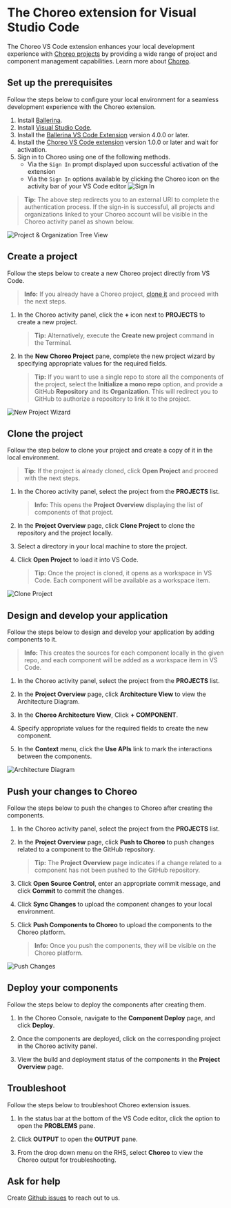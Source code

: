 # The Choreo extension for Visual Studio Code

The Choreo VS Code extension enhances your local development experience with [Choreo projects](https://wso2.com/choreo/) by providing a wide range of project and component management capabilities. Learn more about [Choreo](https://wso2.com/choreo/docs/).

## Set up the prerequisites

Follow the steps below to configure your local environment for a seamless development experience with the Choreo extension. 

1. Install [Ballerina](https://ballerina.io/learn/get-started/#install-ballerina).
2. Install [Visual Studio Code](https://code.visualstudio.com/download).
3. Install the [Ballerina VS Code Extension](https://marketplace.visualstudio.com/items?itemName=WSO2.ballerina) version 4.0.0 or later.
4. Install the [Choreo VS Code extension](https://marketplace.visualstudio.com/) version 1.0.0 or later and wait for activation.
5. Sign in to Choreo using one of the following methods.
    - Via the `Sign In` prompt displayed upon successful activation of the extension
    - Via the `Sign In` options available by clicking the Choreo icon on the activity bar of your VS Code editor
    ![Sign In](docs/choreo-extension/images/sign-in.png)

>**Tip:** The above step redirects you to an external URI to complete the authentication process. If the sign-in is successful, all projects and organizations linked to your Choreo account will be visible in the Choreo activity panel as shown below.

![Project & Organization Tree View](docs/choreo-extension/images/projects-and-orgs.png)

## Create a project

Follow the steps below to create a new Choreo project directly from VS Code.

>**Info:** If you already have a Choreo project, [clone it](#clone-a-project) and proceed with the next steps. 

1. In the Choreo activity panel, click the **+** icon next to **PROJECTS** to create a new project.

    >**Tip:** Alternatively, execute the **Create new project** command in the Terminal.

2. In the **New Choreo Project** pane, complete the new project wizard by specifying appropriate values for the required fields.

    >**Tip:** If you want to use a single repo to store all the components of the project, select the **Initialize a mono repo** option, and provide a GitHub **Repository** and its **Organization**. This will redirect you to GitHub to authorize a repository to link it to the project.

![New Project Wizard](docs/choreo-extension/images/create-project.gif)

## Clone the project

Follow the step below to clone your project and create a copy of it in the local environment. 

>**Tip:** If the project is already cloned, click **Open Project** and proceed with the next steps.

1. In the Choreo activity panel, select the project from the **PROJECTS** list. 

    >**Info:** This opens the **Project Overview** displaying the list of components of that project.

2. In the **Project Overview** page, click **Clone Project** to clone the repository and the project locally. 

3. Select a directory  in your local machine to store the project.

3. Click **Open Project** to load it into VS Code. 

    >**Tip:** Once the project is cloned, it opens as a workspace in VS Code. Each component will be available as a workspace item. 

![Clone Project](docs/choreo-extension/images/cloning-project.gif)

## Design and develop your application

Follow the steps below to design and develop your application by adding components to it.

>**Info:** This creates the sources for each component locally in the given repo, and each component will be added as a workspace item in VS Code.

1. In the Choreo activity panel, select the project from the **PROJECTS** list. 

2. In the **Project Overview** page, click **Architecture View** to view the Architecture Diagram.

3. In the **Choreo Architecture View**, Click **+ COMPONENT**.

4. Specify appropriate values for the required fields to create the new component.

5. In the **Context** menu, click the **Use APIs** link to mark the interactions between the components.

![Architecture Diagram](docs/choreo-extension/images/component-creation.gif)

## Push your changes to Choreo

Follow the steps below to push the changes to Choreo after creating the components.

1. In the Choreo activity panel, select the project from the **PROJECTS** list. 

2. In the **Project Overview** page, click **Push to Choreo** to push changes related to a component to the GitHub repository.

    >**Tip:** The **Project Overview** page indicates if a change related to a component has not been pushed to the GitHub repository.

3. Click **Open Source Control**, enter an appropriate commit message, and click **Commit** to commit the changes.

4. Click **Sync Changes** to upload the component changes to your local environment.

5. Click **Push Components to Choreo** to upload the components to the Choreo platform.

    >**Info:** Once you push the components, they will be visible on the Choreo platform. 

![Push Changes](docs/choreo-extension/images/push-components.gif)

## Deploy your components

Follow the steps below to deploy the components after creating them.

1. In the Choreo Console, navigate to the **Component Deploy** page, and click **Deploy**. 

2. Once the components are deployed, click on the corresponding project in the Choreo activity panel. 

3. View the build and deployment status of the components in the **Project Overview** page.

## Troubleshoot

Follow the steps below to troubleshoot Choreo extension issues.

1. In the status bar at the bottom of the VS Code editor, click the option to open the **PROBLEMS** pane. 

2. Click **OUTPUT** to open the **OUTPUT** pane.

3. From the drop down menu on the RHS, select **Choreo** to view the Choreo output for troubleshooting.

## Ask for help

Create [Github issues](https://github.com/wso2/choreo-vscode/issues) to reach out to us.
